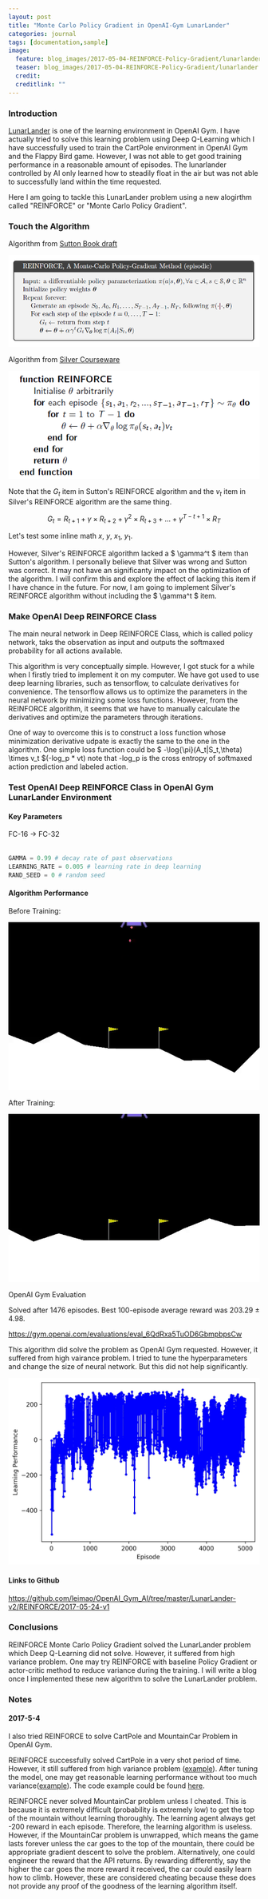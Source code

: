 ```yaml
---
layout: post
title: "Monte Carlo Policy Gradient in OpenAI-Gym LunarLander"
categories: journal
tags: [documentation,sample]
image:
  feature: blog_images/2017-05-04-REINFORCE-Policy-Gradient/lunarlander.png
  teaser: blog_images/2017-05-04-REINFORCE-Policy-Gradient/lunarlander.png
  credit: 
  creditlink: ""
---
```


<script type="text/x-mathjax-config">
 MathJax.Hub.Config({tex2jax: {inlineMath: [['$','$'], ['\\(','\\)']]}});
</script>

### Introduction

[LunarLander](https://gym.openai.com/envs/LunarLander-v2) is one of the learning environment in OpenAI Gym. I have actually tried to solve this learning problem using Deep Q-Learning which I have successfully used to train the CartPole environment in OpenAI Gym and the Flappy Bird game. However, I was not able to get good training performance in a reasonable amount of episodes. The lunarlander controlled by AI only learned how to steadily float in the air but was not able to successfully land within the time requested.

Here I am going to tackle this LunarLander problem using a new alogirthm called "REINFORCE" or "Monte Carlo Policy Gradient".

### Touch the Algorithm

Algorithm from [Sutton Book draft](http://incompleteideas.net/sutton/book/the-book-2nd.html)

![](/images/blog_images/2017-05-04-REINFORCE-Policy-Gradient/Sutton_REINFORCE.png)

Algorithm from [Silver Courseware](http://www0.cs.ucl.ac.uk/staff/D.Silver/web/Teaching.html)

![](/images/blog_images/2017-05-04-REINFORCE-Policy-Gradient/Silver_REINFORCE.png)

Note that the $G_t$ item in Sutton's REINFORCE algorithm and the $v_t$ item in Silver's REINFORCE algorithm are the same thing.

$$
G_t = R_{t+1} + \gamma \times R_{t+2} + \gamma^2 \times R_{t+3} + ... + \gamma^{T-t+1} \times R_{T}
$$

Let's test some inline math $x$, $y$, $x_1$, $y_1$.


However, Silver's REINFORCE algorithm lacked a $ \gamma^t $ item than Sutton's algorithm. I personally believe that Silver was wrong and Sutton was correct. It may not have an significanty impact on the optimization of the algorithm. I will confirm this and explore the effect of lacking this item if I have chance in the future. For now, I am going to implement Silver's REINFORCE algorithm without including the $ \gamma^t $ item.

### Make OpenAI Deep REINFORCE Class

The main neural network in Deep REINFORCE Class, which is called policy network, taks the observation as input and outputs the softmaxed probability for all actions available.

This algorithm is very conceptually simple. However, I got stuck for a while when I firstly tried to implement it on my computer. We have got used to use deep learning libraries, such as tensorflow, to calculate derivatives for convenience. The tensorflow allows us to optimize the parameters in the neural network by minimizing some loss functions. However, from the REINFORCE algorithm, it seems that we have to manually calculate the derivatives and optimize the parameters through iterations. 

One of way to overcome this is to construct a loss function whose minimization derivative udpate is exactly the same to the one in the algorithm. One simple loss function could be $ -\log{\pi}(A_t|S_t,\theta) \times v_t $(-log_p * vt) note that -log_p is the cross entropy of softmaxed action prediction and labeled action.

### Test OpenAI Deep REINFORCE Class in OpenAI Gym LunarLander Environment

#### Key Parameters

FC-16 -> FC-32

```python

GAMMA = 0.99 # decay rate of past observations
LEARNING_RATE = 0.005 # learning rate in deep learning
RAND_SEED = 0 # random seed

```
#### Algorithm Performance

Before Training:

![](/images/blog_images/2017-05-04-REINFORCE-Policy-Gradient/episode_0.gif)

After Training:

![](/images/blog_images/2017-05-04-REINFORCE-Policy-Gradient/episode_3000.gif)


OpenAI Gym Evaluation

Solved after 1476 episodes. Best 100-episode average reward was 203.29 ± 4.98.

<https://gym.openai.com/evaluations/eval_6QdRxa5TuOD6GbmpbpsCw>

This algorithm did solve the problem as OpenAI Gym requested. However, it suffered from high vairance problem. I tried to tune the hyperparameters and change the size of neural network. But this did not help significantly.

![](/images/blog_images/2017-05-04-REINFORCE-Policy-Gradient/training_record_lunarlander.jpeg)

#### Links to Github

<https://github.com/leimao/OpenAI_Gym_AI/tree/master/LunarLander-v2/REINFORCE/2017-05-24-v1>


### Conclusions

REINFORCE Monte Carlo Policy Gradient solved the LunarLander problem which Deep Q-Learning did not solve. However, it suffered from high variance problem. One may try REINFORCE with baseline Policy Gradient or actor-critic method to reduce variance during the training. I will write a blog once I implemented these new algorithm to solve the LunarLander problem.

### Notes

#### 2017-5-4

I also tried REINFORCE to solve CartPole and MountainCar Problem in OpenAI Gym. 

REINFORCE successfully solved CartPole in a very shot period of time. However, it still suffered from high variance problem ([example](https://gym.openai.com/evaluations/eval_juc7UYABTFmahgF80oBIA)). After tuning the model, one may get reasonable learning performance without too much variance([example](https://gym.openai.com/evaluations/eval_KINLU2HNSHiI331ecc6F8A)). The code example could be found [here](https://github.com/leimao/OpenAI_Gym_AI/tree/master/CartPole-v0/REINFORCE/2017-05-03-v1).

REINFORCE never solved MountainCar problem unless I cheated. This is because it is extremely difficult (probability is extremely low) to get the top of the mountain without learning thoroughly. The learning agent always get -200 reward in each episode. Therefore, the learning algorithm is useless. However, if the MountainCar problem is unwrapped, which means the game lasts forever unless the car goes to the top of the mountain, there could be appropriate gradient descent to solve the problem. Alternatively, one could engineer the reward that the API returns. By rewarding differently, say the higher the car goes the more reward it received, the car could easily learn how to climb. However, these are considered cheating because these does not provide any proof of the goodness of the learning algorithm itself.




